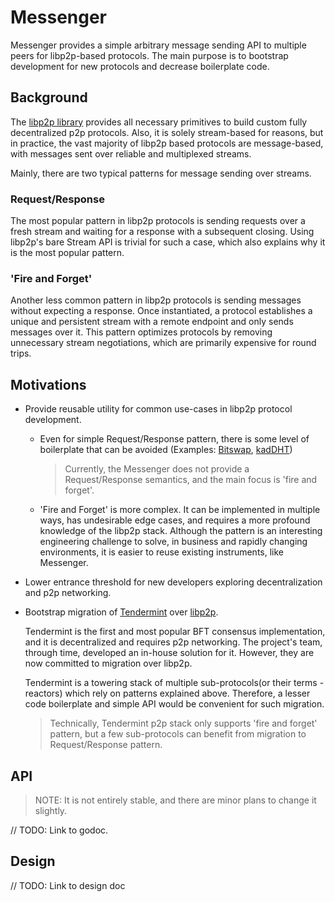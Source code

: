 # Messenger
Messenger provides a simple arbitrary message sending API to multiple peers for libp2p-based protocols. The main
purpose is to bootstrap development for new protocols and decrease boilerplate code.

## Background
The [libp2p library](https://github.com/libp2p/go-libp2p) provides all necessary primitives to build custom fully 
decentralized p2p protocols. Also, it is solely stream-based for reasons, but in practice, the vast majority of libp2p
based protocols are message-based, with messages sent over reliable and multiplexed streams.

Mainly, there are two typical patterns for message sending over streams.

### Request/Response
The most popular pattern in libp2p protocols is sending requests over a fresh stream and waiting for a response with a 
subsequent closing. Using libp2p's bare Stream API is trivial for such a case, which also explains why it is the most 
popular pattern.

### 'Fire and Forget'
Another less common pattern in libp2p protocols is sending messages without expecting a response. Once instantiated, a
protocol establishes a unique and persistent stream with a remote endpoint and only sends messages over it. This pattern
optimizes protocols by removing unnecessary stream negotiations, which are primarily expensive for round trips.

## Motivations
* Provide reusable utility for common use-cases in libp2p protocol development.
  * Even for simple Request/Response pattern, there is some level of boilerplate that can be avoided
    (Examples: [Bitswap](https://github.com/ipfs/go-bitswap/blob/master/network/ipfs_impl.go#L96),
    [kadDHT](https://github.com/libp2p/go-libp2p-kad-dht/blob/master/crawler/crawler.go#L56))
    > Currently, the Messenger does not provide a Request/Response semantics, and the main focus is 'fire and forget'.
  * 'Fire and Forget' is more complex. It can be implemented in multiple ways, has undesirable edge cases, and requires 
    a more profound knowledge of the libp2p stack. Although the pattern is an interesting engineering challenge to solve,
    in business and rapidly changing environments, it is easier to reuse existing instruments, like Messenger.
* Lower entrance threshold for new developers exploring decentralization and p2p networking.
* Bootstrap migration of [Tendermint](https://github.com/tendermint/tendermint) over [libp2p](https://github.com/libp2p/go-libp2p).
  
  Tendermint is the first and most popular BFT consensus implementation, and it is decentralized and requires p2p 
  networking. The project's team, through time, developed an in-house solution for it. However, they are now committed 
  to migration over libp2p.

  Tendermint is a towering stack of multiple sub-protocols(or their terms - reactors) which rely on patterns explained 
  above. Therefore, a lesser code boilerplate and simple API would be convenient for such migration.
  > Technically, Tendermint p2p stack only supports 'fire and forget' pattern, but a few sub-protocols can benefit from
  > migration to Request/Response pattern.
  
## API
> NOTE: It is not entirely stable, and there are minor plans to change it slightly.

// TODO: Link to godoc.

## Design

// TODO: Link to design doc


